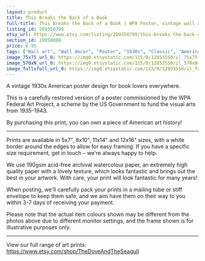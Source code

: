 ```yaml
---
layout: product
title: This Breaks the Back of a Book 
full-title: This Breaks the Back of a Book | WPA Poster, vintage wall art decor, funny poster print, vintage poster design | High quality giclee print
listing_id: 289350799
etsy_url: https://www.etsy.com/listing/289350799/this-breaks-the-back-of-a-book-wpa?utm_source=thedoveandtheseagull&utm_medium=api&utm_campaign=api
section_id: 19058808
price: 6.95
tags: ["Wall art", "Wall decor", "Poster", "1930s", "Classic", "American", "Book", "Book lovers", "Blue", "Art print", "Federal Art Project", "Vintage", "Vintage poster"]
image_75x75_url_0: https://img0.etsystatic.com/115/0/12853550/il_75x75.966224508_gx61.jpg
image_570xN_url_0: https://img0.etsystatic.com/115/0/12853550/il_570xN.966224508_gx61.jpg
image_fullxfull_url_0: https://img0.etsystatic.com/115/0/12853550/il_fullxfull.966224508_gx61.jpg
---
```

A vintage 1930s American poster design for book lovers everywhere. 

This is a carefully restored version of a poster commissioned by the WPA Federal Art Project, a scheme by the US Government to fund the visual arts from 1935-1943.

By purchasing this print, you can own a piece of American art history!

---

Prints are available in 5x7&quot;, 8x10&quot;, 11x14&quot; and 12x16&quot; sizes, with a white border around the edges to allow for easy framing. If you have a specific size requirement, get in touch – we&#39;re always happy to help.

We use 190gsm acid-free archival watercolour paper, an extremely high quality paper with a lovely texture, which looks fantastic and brings out the best in your artwork. With care, your print will look fantastic for many years!

When posting, we&#39;ll carefully pack your prints in a mailing tube or stiff envelope to keep them safe, and we aim have them on their way to you within 3-7 days of receiving your payment.

Please note that the actual item colours shown may be different from the photos above due to different monitor settings, and the frame shown is for illustrative purposes only.

---

View our full range of art prints:
https://www.etsy.com/shop/TheDoveAndTheSeagull
